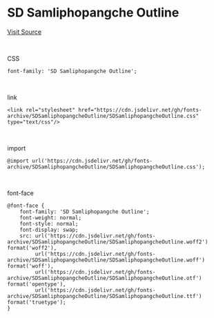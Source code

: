 # SD Samliphopangche Outline

[Visit Source](http://spcsamlip.co.kr/sandoll-samlip-hopang/)

&nbsp;

CSS

```
font-family: 'SD Samliphopangche Outline';
```

&nbsp;

link

```
<link rel="stylesheet" href="https://cdn.jsdelivr.net/gh/fonts-archive/SDSamliphopangcheOutline/SDSamliphopangcheOutline.css" type="text/css"/>
```

&nbsp;

import

```
@import url('https://cdn.jsdelivr.net/gh/fonts-archive/SDSamliphopangcheOutline/SDSamliphopangcheOutline.css');
```

&nbsp;

font-face

```
@font-face {
    font-family: 'SD Samliphopangche Outline';
    font-weight: normal;
    font-style: normal;
    font-display: swap;
    src: url('https://cdn.jsdelivr.net/gh/fonts-archive/SDSamliphopangcheOutline/SDSamliphopangcheOutline.woff2') format('woff2'),
         url('https://cdn.jsdelivr.net/gh/fonts-archive/SDSamliphopangcheOutline/SDSamliphopangcheOutline.woff') format('woff'),
         url('https://cdn.jsdelivr.net/gh/fonts-archive/SDSamliphopangcheOutline/SDSamliphopangcheOutline.otf') format('opentype'),
         url('https://cdn.jsdelivr.net/gh/fonts-archive/SDSamliphopangcheOutline/SDSamliphopangcheOutline.ttf') format('truetype');
}
```
